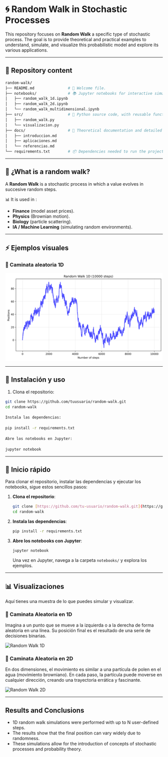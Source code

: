 # 🌀 Random Walk in Stochastic Processes  

This repository focuses on **Random Walk** a specific type of stochastic process.
The goal is to provide theoretical and practical examples to understand, simulate, and visualize this probabilistic model and explore its various applications. 

---

## 📖 Repository content  

```bash
random-walk/
├── README.md               # 📄 Welcome file.
├── notebooks/              # 📚 Jupyter notebooks for interactive simulations.
│   ├── random_walk_1d.ipynb
│   ├── random_walk_2d.ipynb
│   └── random_walk_multidimensional.ipynb
├── src/                    # 🐍 Python source code, with reusable functions.
│   ├── random_walk.py
│   └── visualizacion.py
├── docs/                   # 📝 Theoretical documentation and detailed explanations.
│   ├── introduccion.md
│   ├── aplicaciones.md
│   └── referencias.md
└── requirements.txt        # 📦 Dependencies needed to run the project.
```

---

## 🧮 ¿What is a random walk?  

A **Random Walk** is a stochastic process in which a value evolves in succesive random steps.  

📊 It is used in :  
- **Finance** (model asset prices).  
- **Physics** (Brownian motion).  
- **Biology** (particle scattering).  
- **IA / Machine Learning** (simulating random environments).  

---

## ⚡ Ejemplos visuales  

### 🔹 Caminata aleatoria 1D  
![Random Walk 1D](notebooks/plots/00_RandomWalk1D.png)  

---

## 🚀 Instalación y uso  

1. Clona el repositorio:  
```bash
git clone https://github.com/tuusuario/random-walk.git
cd random-walk

Instala las dependencias:

pip install -r requirements.txt

Abre los notebooks en Jupyter:

jupyter notebook
```

---

## 🚀 Inicio rápido

Para clonar el repositorio, instalar las dependencias y ejecutar los notebooks, sigue estos sencillos pasos:

1.  **Clona el repositorio**:
    ```bash
    git clone [https://github.com/tu-usuario/random-walk.git](https://github.com/tu-usuario/random-walk.git)
    cd random-walk
    ```

2.  **Instala las dependencias**:
    ```bash
    pip install -r requirements.txt
    ```

3.  **Abre los notebooks con Jupyter**:
    ```bash
    jupyter notebook
    ```
    Una vez en Jupyter, navega a la carpeta `notebooks/` y explora los ejemplos.

---

## 📊 Visualizaciones

Aquí tienes una muestra de lo que puedes simular y visualizar.

### 🔹 Caminata Aleatoria en 1D

Imagina a un punto que se mueve a la izquierda o a la derecha de forma aleatoria en una línea. Su posición final es el resultado de una serie de decisiones binarias.

![Random Walk 1D](https://upload.wikimedia.org/wikipedia/commons/6/6a/Random_walk_5000.svg)

### 🔹 Caminata Aleatoria en 2D

En dos dimensiones, el movimiento es similar a una partícula de polen en el agua (movimiento browniano). En cada paso, la partícula puede moverse en cualquier dirección, creando una trayectoria errática y fascinante.

![Random Walk 2D](https://upload.wikimedia.org/wikipedia/commons/2/29/RandomWalk_1000.gif)

---

## Results and Conclusions

- 1D random walk simulations were performed with up to N user-defined steps.
- The results show that the final position can vary widely due to randomness.
- These simulations allow for the introduction of concepts of stochastic processes and probability theory.